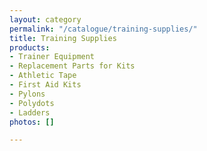 ```yaml
---
layout: category
permalink: "/catalogue/training-supplies/"
title: Training Supplies
products:
- Trainer Equipment
- Replacement Parts for Kits
- Athletic Tape
- First Aid Kits
- Pylons
- Polydots
- Ladders
photos: []

---
```

